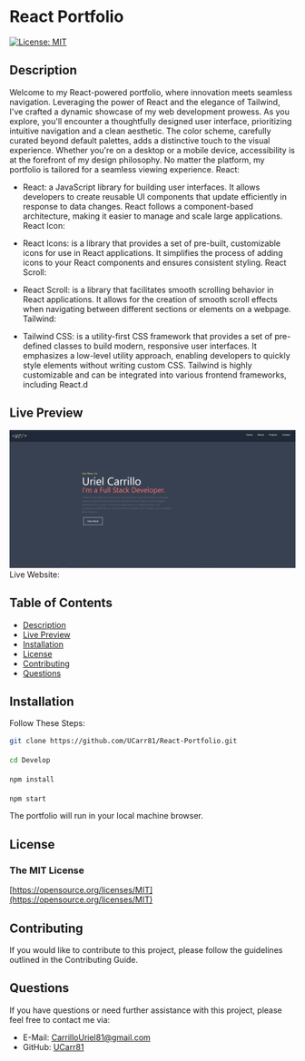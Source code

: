 # React Portfolio

[![License: MIT](https://img.shields.io/badge/License-MIT-yellow.svg)](https://opensource.org/licenses/MIT)

## Description
Welcome to my React-powered portfolio, where innovation meets seamless navigation. Leveraging the power of React and the elegance of Tailwind, I've crafted a dynamic showcase of my web development prowess.
As you explore, you'll encounter a thoughtfully designed user interface, prioritizing intuitive navigation and a clean aesthetic. The color scheme, carefully curated beyond default palettes, adds a distinctive touch to the visual experience. Whether you're on a desktop or a mobile device, accessibility is at the forefront of my design philosophy. No matter the platform, my portfolio is tailored for a seamless viewing experience.
React:

- React: a JavaScript library for building user interfaces.
It allows developers to create reusable UI components that update efficiently in response to data changes.
React follows a component-based architecture, making it easier to manage and scale large applications.
React Icon:

- React Icons: is a library that provides a set of pre-built, customizable icons for use in React applications.
It simplifies the process of adding icons to your React components and ensures consistent styling.
React Scroll:

- React Scroll: is a library that facilitates smooth scrolling behavior in React applications.
It allows for the creation of smooth scroll effects when navigating between different sections or elements on a webpage.
Tailwind:

- Tailwind CSS: is a utility-first CSS framework that provides a set of pre-defined classes to build modern, responsive user interfaces.
It emphasizes a low-level utility approach, enabling developers to quickly style elements without writing custom CSS.
Tailwind is highly customizable and can be integrated into various frontend frameworks, including React.d

## Live Preview
![Live Preview](./Develop/src/assets/ReactPortfoliopng.png)
Live Website: 
## Table of Contents
- [Description](#description)
- [Live Preview](#live-preview)
- [Installation](#installation)
- [License](#license)
- [Contributing](#contributing)
- [Questions](#questions)

## Installation
Follow These Steps:
```bash
git clone https://github.com/UCarr81/React-Portfolio.git

cd Develop

npm install

npm start
```
The portfolio will run in your local machine browser.

## License 
### The MIT License
[https://opensource.org/licenses/MIT](https://opensource.org/licenses/MIT)

## Contributing
If you would like to contribute to this project, please follow the guidelines outlined in the Contributing Guide.

## Questions
If you have questions or need further assistance with this project, please feel free to contact me via:
- E-Mail: CarrilloUriel81@gmail.com
- GitHub: [UCarr81](https://github.com/UCarr81)